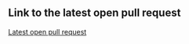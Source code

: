 ## Link to the latest open pull request

[Latest open pull request](https://github.com/HamzaAhmad97/madlib-cli/pull/1)
